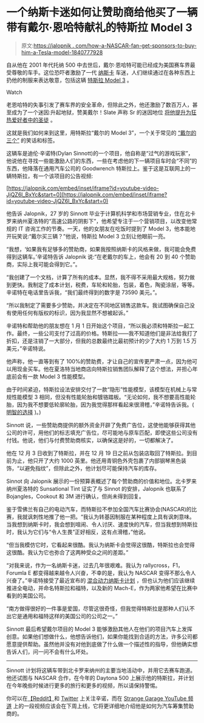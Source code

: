 # 一个纳斯卡迷如何让赞助商给他买了一辆带有戴尔·恩哈特献礼的特斯拉 Model 3

> 原文:[https://jalopnik . com/how-a-NASCAR-fan-get-sponsors-to-buy-him-a-Tesla-model-1840777928](https://jalopnik.com/how-a-nascar-fan-got-sponsors-to-buy-him-a-tesla-model-1840777928)

自从他在 2001 年代托纳 500 中去世后，戴尔·恩哈特可能已经成为美国赛车界最受尊敬的车手。这位恐吓者激励了一代 [纳斯卡](https://jalopnik.com/c/racing) 车迷，人们继续通过在各种东西上扔他的制服来表达敬意，包括这辆 [特斯拉 Model 3](https://jalopnik.com/tag/tesla-model-3) 。

Watch

老恩哈特的失事引发了赛车界的安全革命，但除此之外，他还激励了数百万人，甚至成为了一个迷因:升起地狱，赞美戴尔！Slate 声称 Sr 的迷因地位 [将他提升为狂热爱好者中的圣徒](https://slate.com/human-interest/2019/04/dale-earnhardt-memes-intimidator-nascar-rabbit-holes.html) 。

这就是我们如何来到这里，用特斯拉“戴尔的 Model 3”，一个关于常见的 [“戴尔的三个”](https://twitter.com/hashtag/threefordale) 的笑话和标签。

这辆车是迪伦·辛诺特(Dylan Sinnott)的一个项目，他自称是“过气的游戏玩家”，他说他在寻找一些能激励人们的东西，一些在考虑他的下一辆项目车时会“不同”的东西，他降落在通用汽车公司的 Goodwrench 特斯拉上。鉴于这是互联网上的一辆特斯拉，有一个该项目的公告视频:

 [https://jalopnik.com/embed/inset/iframe?id=youtube-video-JjQZ6l_BxYc&start=0](https://jalopnik.com/embed/inset/iframe?id=youtube-video-JjQZ6l_BxYc&start=0) 

他告诉 Jalopnik，27 岁的 Sinnott 毕业于计算机科学和市场营销专业，住在北卡罗来纳州夏洛特的“高速公路的阴影下”，他希望专注于一个营销项目，以改变他常规的 IT 咨询工作的节奏。一天，他的女朋友在吃饭时提到了 Model 3，他本能地开玩笑说:“戴尔买三辆？”他说，特斯拉 Model 3 立刻让他眼前一亮。

“我想，‘如果我有足够多的赞助商，如果我按照纳斯卡的风格来做，我可能会免费得到这辆车。’辛诺特告诉 Jalopnik 说:“在老戴尔的车上，他会有 20 到 40 个赞助商，实际上我可能会得到它。”。

“我创建了一个文档，计算了所有的成本。显然，我不得不采用最大规格，努力做到更快。我制定了成本计划，税费，车轮和轮胎，包装，着色，陶瓷涂层，等等。辛诺特在电话里告诉我，“我们最终得到的数字是 73590 美元。”。

“所以我制定了需要多少赞助，并决定在不同地区销售这款车。我试图确保自己没有使用任何有版权的标识，因为我显然不想被起诉。”

辛诺特和帮助他的朋友想在 1 月 1 日开始这个项目，“所以我必须和特斯拉一起工作。最终，一些公司支付了过高的价格。特斯拉——我不知道他们是非法给我打了折扣，还是注销了一大部分，但我的总数最终比最初预计的少了大约 1 万到 1.5 万美元，”辛诺特说。

他声称，他一直等到有了 100%的赞助费，才让自己的宣传更严肃一点，因为他可以用现金买车。他在夏洛特当地商店向特斯拉销售团队解释了这个想法，并担心年底前会有一款 Model 3 性能模型。

由于时间紧迫，特斯拉设法安排交付了一款“隐形”性能模型，该模型在机械上与常规性能模型 3 相同，但没有性能轮胎和镀铬踏板。“无论如何，我不想要高性能轮胎，因为我不想要低轮廓轮胎，因为我觉得那样看起来很滑稽，”辛诺特告诉我。( [明智的选择](https://jalopnik.com/the-only-good-thing-about-low-profile-tires-is-when-you-1837911877) )。)

Sinnott 说，一些赞助商提供的额外资金开辟了免费广告位，这使他能够获得其他公司的许可，用他们的标志填充广告位，尽可能地与原车匹配，即使这些公司没有付钱。他说，他们与付费赞助商核实，以确保这是好的，一切都解决了。

他在 12 月 3 日收到了特斯拉，并在 12 月 19 日之前从包装店取回了特斯拉。到目前为止，他只开了大约 1000 英里。他还用青铜色外壳包裹了内部钢琴黑色装饰，“以避免指纹”，但除此之外，他计划尽可能保持汽车的库存。

Sinnot 向 Jalopnik 展示的一份预算表概述了每个赞助商的价值和地位。北卡罗来纳州夏洛特的 Sunsational Tint 证实了与 Sinnot 的安排，Jalopnik 也联系了 Bojangles，Cookout 和 3M 进行确认，但尚未得到回复。

鉴于雪佛兰有自己的电动汽车，而特斯拉不参加全国汽车比赛协会(NASCAR)的比赛，我就讽刺性地推了他一把。“我认为转基因制服在某种程度上具有讽刺意味。当我想到纳斯卡时，我会想到喧闹、令人讨厌、速度快的汽车，但当我想到特斯拉时，我认为它们与“令人生畏”正好相反，这有点滑稽，”他说。

“但当我模仿它时，它看起来很酷。我认为纳斯卡会觉得这很酷，特斯拉也会觉得这很酷。我认为它也弥合了这两种受众之间的差距。”

“对我来说，作为一名纳斯卡迷，过去几年很艰难。我认为 rallycross，F1，Forumla E 都变得越来越令人兴奋，不幸的是，我认为 NASCAR 变得不那么令人兴奋了。”辛诺特接受了最近宣布的 [混合动力纳斯卡计划](https://jalopnik.com/hybrid-nascar-could-be-here-as-soon-as-2022-1838950895) ，但也认为他们应该继续推进全电动，并命名特斯拉和福特，以及新的 Mach-E，作为两家他希望在比赛中看到的美国公司。

“南方做得很好的一件事是爱国，尽管这很奇怪，但我觉得特斯拉是那种人们认不出它是通用和福特这样的美国公司的公司之一。”

Sinnott 最后希望戴尔项目的 Model 3 能够激励其他人在他们的项目汽车上发挥创意。如果他们想做什么，他想告诉他们，如果你能找到合适的方法，许多公司都愿意提供帮助。虽然他并没有对他到底做了什么做一个描述性的指导，但他确实想告诉人们，问一问不会有什么坏处。

* * *

Sinnott 计划将这辆车带到北卡罗来纳州的主要当地活动中，并用它去赛车跑道。他还试图与 NASCAR 合作，在今年的 Daytona 500 上展示他的特斯拉，并计划在今年晚些时候进行更多的旅行和更多的视频，所以请保持警惕。

你可以在[【Reddit】](https://www.reddit.com/user/iamjager/)和 [Twitter](https://twitter.com/DylanSinnott) 上关注辛诺，而在 [Strange Garage YouTube 频道](https://www.youtube.com/channel/UCh0DXWjTN8KGQEjHfCMXTWQ) 上的一段视频应该会在下周上线，它将更详细地介绍他是如何为汽车筹集赞助商的。
